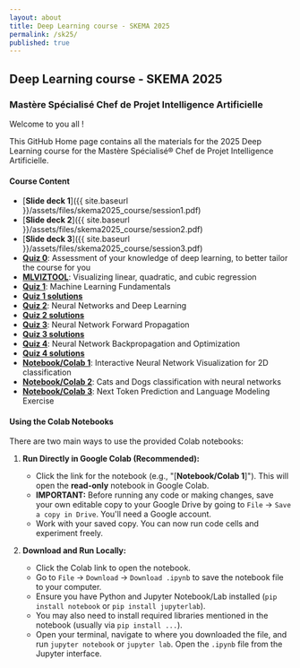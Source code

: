 ```yaml
---
layout: about
title: Deep Learning course - SKEMA 2025
permalink: /sk25/
published: true
---
```


## Deep Learning course - SKEMA 2025
### Mastère Spécialisé Chef de Projet Intelligence Artificielle

Welcome to you all !

This GitHub Home page contains all the materials for the 2025 Deep Learning course for the Mastère Spécialisé® Chef de Projet Intelligence Artificielle.


#### Course Content


- [**Slide deck 1**]({{ site.baseurl }}/assets/files/skema2025_course/session1.pdf)
- [**Slide deck 2**]({{ site.baseurl }}/assets/files/skema2025_course/session2.pdf)
- [**Slide deck 3**]({{ site.baseurl }}/assets/files/skema2025_course/session3.pdf)
- [**Quiz 0**](https://docs.google.com/forms/d/e/1FAIpQLSdVYm9_lK7Q87IpkafAuzP3taJE8rx7M206frlNSRsuRAHH_A/viewform?usp=dialog): Assessment of your knowledge of deep learning, to better tailor the course for you
- [**MLVIZTOOL**](https://la7.lu/ml-viz-tool-skema2025/): Visualizing linear, quadratic, and cubic regression
- [**Quiz 1**](https://docs.google.com/forms/d/e/1FAIpQLSdUtTBULIdHHy1n1FN2eXMk6bj10ALGCPlrQjEdlWQvZIBcpQ/viewform): Machine Learning Fundamentals
- [**Quiz 1 solutions**](https://www.youtube.com/watch?v=dQw4w9WgXcQ)
- [**Quiz 2**](https://docs.google.com/forms/d/e/1FAIpQLScB6jDGEeWYIyn5a2_L3YiTsbk2SsUCxjaqrOf-rgTjccI-cg/viewform): Neural Networks and Deep Learning
- [**Quiz 2 solutions**](https://www.youtube.com/watch?v=dQw4w9WgXcQ)
- [**Quiz 3**](https://docs.google.com/forms/d/e/1FAIpQLSeqmTBnYYQT-LYFU9Sfc8MUoOG-vDtxaLo-qM_04s8fUXz_jw/viewform): Neural Network Forward Propagation
- [**Quiz 3 solutions**](https://www.youtube.com/watch?v=dQw4w9WgXcQ)
- [**Quiz 4**](https://docs.google.com/forms/d/e/1FAIpQLSdSy39v9-bApzkC-Wyvq8AyxMkLoIQ35ZYp8vP6iDIENx0kvQ/viewform?usp=dialog): Neural Network Backpropagation and Optimization
- [**Quiz 4 solutions**](https://www.youtube.com/watch?v=dQw4w9WgXcQ)
- [**Notebook/Colab 1**](https://colab.research.google.com/drive/1rxntuqCbXyclHsVF74k3_hs2W4aWlAYG?usp=sharing): Interactive Neural Network Visualization for 2D classification
- [**Notebook/Colab 2**](https://colab.research.google.com/drive/1YZ3w3sjyq1_wGGI7MYXqjxPRWW9rRL-1?usp=sharing): Cats and Dogs classification with neural networks
- [**Notebook/Colab 3**](https://colab.research.google.com/drive/1z0loXvEpq7UUgiIBzLBc9znZ5pYNM3xp?usp=sharing): Next Token Prediction and Language Modeling Exercise


#### Using the Colab Notebooks

There are two main ways to use the provided Colab notebooks:

1.  **Run Directly in Google Colab (Recommended):**
    *   Click the link for the notebook (e.g., "[**Notebook/Colab 1**]"). This will open the **read-only** notebook in Google Colab.
    *   **IMPORTANT:** Before running any code or making changes, save your own editable copy to your Google Drive by going to `File` -> `Save a copy in Drive`. You'll need a Google account.
    *   Work with your saved copy. You can now run code cells and experiment freely.

2.  **Download and Run Locally:**
    *   Click the Colab link to open the notebook.
    *   Go to `File` -> `Download` -> `Download .ipynb` to save the notebook file to your computer.
    *   Ensure you have Python and Jupyter Notebook/Lab installed (`pip install notebook` or `pip install jupyterlab`).
    *   You may also need to install required libraries mentioned in the notebook (usually via `pip install ...`).
    *   Open your terminal, navigate to where you downloaded the file, and run `jupyter notebook` or `jupyter lab`. Open the `.ipynb` file from the Jupyter interface.